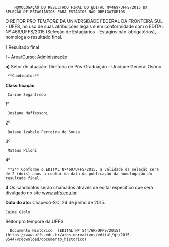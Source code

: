         HOMOLOGAÇÃO DO RESULTADO FINAL DO EDITAL Nº469/UFFS/2015 DA SELEÇÃO DE ESTAGIÁRIOS PARA ESTÁGIOS NÃO-OBRIGATÓRIOS  

O REITOR *PRO TEMPORE* DA UNIVERSIDADE FEDERAL DA FRONTEIRA SUL - UFFS, no uso de suas atribuições legais e em conformidade com o EDITAL Nº 469/UFFS/2015 (Seleção de Estagiários - Estágios não-obrigatórios), homologa o resultado final.

 1 Resultado final

 **I -** Área/Curso: Administração

 **a)** Setor de atuação: Diretoria de Pós-Graduação - Unidade General Osório

     **Candidatos**

   **Classificação**

     Carine Seganfredo

   1º

     Josiane Maffessoni

   2º

     Daiane Izabele Ferreira de Souza

   3º

     Mateus Piloni

   4º

     **2** Conforme o EDITAL Nº469/UFFS/2015, a validade da seleção será de 2 (dois) anos a contar da data da publicação da homologação do resultado final.

 **3** Os candidatos serão chamados através de edital específico que será divulgado no site www.uffs.edu.br

  

   **Data do ato:** Chapecó-SC, 24 de junho de 2015.   
 

    Jaime Giolo   
 Reitor pro tempore da UFFS 

      Documento Histórico  [EDITAL Nº 544/GR/UFFS/2015](https://www.uffs.edu.br/atos-normativos/edital/gr/2015-0544/@@download/documento_historico)     
      